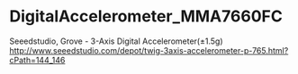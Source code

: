 DigitalAccelerometer_MMA7660FC
==============================

Seeedstudio, Grove - 3-Axis Digital Accelerometer(±1.5g)  http://www.seeedstudio.com/depot/twig-3axis-accelerometer-p-765.html?cPath=144_146
